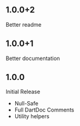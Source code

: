## 1.0.0+2
Better readme

## 1.0.0+1
Better documentation

## 1.0.0
Initial Release

- Null-Safe
- Full DartDoc Comments
- Utility helpers